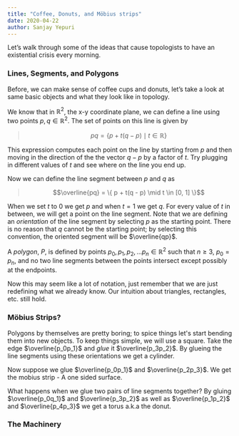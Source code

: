 ```yaml
---
title: "Coffee, Donuts, and Möbius strips"
date: 2020-04-22
author: Sanjay Yepuri
---
```


Let’s walk through some of the ideas that cause topologists to have an existential crisis every morning.

### Lines, Segments, and Polygons
Before, we can make sense of coffee cups and donuts, let’s take a look at same basic objects and what they look like in topology.

We know that in $\mathbb{R}^2$, the x-y coordinate plane, we can define a line using two points $p,q \in \mathbb{R}^2$. The set of points on this line is given by
> $$pq = \{ p + t(q - p) \mid t \in \mathbb{R} \}$$

This expression computes each point on the line by starting from $p$ and then moving in the direction of the the vector $q-p$ by a factor of $t$. Try plugging in different values of $t$ and see where on the line you end up.

Now we can define the line segment between $p$ and $q$ as
> $$\overline{pq} = \{ p + t(q - p) \mid t \in [0, 1] \}$$

When we set $t$ to $0$ we get $p$ and when $t = 1$ we get $q$. For every value of $t$ in between, we will get a point on the line segment. Note that we are defining an _orientation_ of the line segment by selecting $p$ as the starting point. There is no reason that $q$ cannot be the starting point; by selecting this convention, the oriented segment will be $\overline{qp}$.

A _polygon_, $P$, is defined by points $p_0, p_1, p_2, ... p_n \in \mathbb{R}^2$ such that $n \ge 3$, $p_0 = p_n$, and no two line segments between the points intersect except possibly at the endpoints.

Now this may seem like a lot of notation, just remember that we are just redefining what we already know. Our intuition about triangles, rectangles, etc. still hold.

### Möbius Strips?
Polygons by themselves are pretty boring; to spice things let's start bending them into new objects. To keep things simple, we will use a square. Take the edge $\overline{p_0p_1}$ and _glue_ it $\overline{p_3p_2}$. By glueing the line segments using these orientations we get a cylinder.

Now suppose we glue $\overline{p_0p_1}$ and $\overline{p_2p_3}$. We get the mobius strip - A one sided surface.

What happens when we glue two pairs of line segments together? By gluing $\overline{p_0q_1}$ and $\overline{p_3p_2}$ as well as $\overline{p_1p_2}$ and $\overline{p_4p_3}$ we get a torus a.k.a the donut.

### The Machinery

